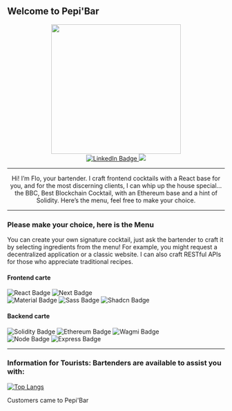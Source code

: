 ## Welcome to Pepi'Bar

<div id="header" align="center">
  <img src="https://i.giphy.com/media/v1.Y2lkPTc5MGI3NjExM2QxNmloMzNyd2lxMDZhbXE1dzE3cDRxMW00a3Y3MXBja2YzOW01NSZlcD12MV9pbnRlcm5hbF9naWZfYnlfaWQmY3Q9cw/XZKTNinFpXKYprQXn7/giphy.gif" width="300"/>
</div>
<div align="center">
  <a href="https://www.linkedin.com/in/imbertf">
    <img src="https://img.shields.io/badge/LinkedIn-blue?style=for-the-badge&logo=linkedin&logoColor=white" alt="LinkedIn Badge"/>
  </a> 
  <a href="mailto:f.imbert4@gmail.com?"><img src="https://img.shields.io/badge/gmail-%23DD0031.svg?&style=for-the-badge&logo=gmail&logoColor=white"/></a>
</div>

---

<p align="center">Hi! I’m Flo, your bartender. I craft frontend cocktails with a React base for you, and for the most discerning clients, I can whip up the house special... the BBC, Best Blockchain Cocktail, with an Ethereum base and a hint of Solidity. Here’s the menu, feel free to make your choice.</p>

---

### Please make your choice, here is the Menu
  <p>
    You can create your own signature cocktail, just ask the bartender to craft it by selecting ingredients from the menu! For example, you might request a decentralized application or a classic website. I can also craft      RESTful APIs for those who appreciate traditional recipes.
  </p>

#### Frontend carte  
  <div>
    <img src="https://img.shields.io/badge/react-grey?style=for-the-badge&logo=react&logoColor=rgb(186 230 253)" alt="React Badge"/>
    <img src="https://img.shields.io/badge/next-grey?style=for-the-badge&logo=nextdotjs&logoColor=white" alt="Next Badge"/>
  </div>
  <div>
    <img src="https://img.shields.io/badge/materialUI-grey?style=for-the-badge&logo=mui&logoColor=blue" alt="Material Badge"/>
    <img src="https://img.shields.io/badge/sass-grey?style=for-the-badge&logo=sass&logoColor=pink" alt="Sass Badge"/>
    <img src="https://img.shields.io/badge/shadcn-grey?style=for-the-badge&logo=shadcnui&logoColor=rgb(167 139 250)" alt="Shadcn Badge"/>
  </div>
  
#### Backend carte
  <div>
    <img src="https://img.shields.io/badge/solidity-grey?style=for-the-badge&logo=solidity&logoColor=lime" alt="Solidity Badge"/>
    <img src="https://img.shields.io/badge/ethereum-grey?style=for-the-badge&logo=ethereum&logoColor=rgb(8 145 178)" alt="Ethereum Badge"/>
    <img src="https://img.shields.io/badge/wagmi-grey?style=for-the-badge&logo=wagmi&logoColor=rgb(225 29 72)" alt="Wagmi Badge"/>
  </div>
  <div>
    <img src="https://img.shields.io/badge/node-grey?style=for-the-badge&logo=nodedotjs&logoColor=rgb(34 197 94)" alt="Node Badge"/>
    <img src="https://img.shields.io/badge/express-grey?style=for-the-badge&logo=express&logoColor=rgb(253 224 71)" alt="Express Badge"/>
  </div>

---

### Information for Tourists: Bartenders are available to assist you with:
[![Top Langs](https://github-readme-stats.vercel.app/api/top-langs/?username=imbertf&layout=compact&theme=vision-friendly-dark)](https://github.com/anuraghazra/github-readme-stats)
<div>
  <p>Customers came to Pepi'Bar</p>
  <img src="https://komarev.com/ghpvc/?username=imbertf&style=flat-square&color=blue" alt=""/>
</div> 
